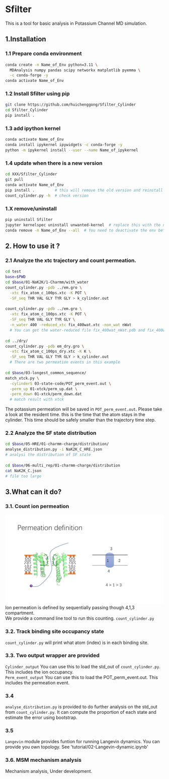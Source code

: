# Sfilter
This is a tool for basic analysis in Potassium Channel MD simulation.

## 1.Installation
### 1.1 Prepare conda environment
```bash
conda create -n Name_of_Env python=3.11 \
  MDAnalysis numpy pandas scipy networkx matplotlib pyemma \
  -c conda-forge -y
conda activate Name_of_Env
```
### 1.2 Install Sfilter using pip
```bash
git clone https://github.com/huichenggong/Sfilter_Cylinder
cd Sfilter_Cylinder
pip install .
```
### 1.3 add ipython kernel
```bash
conda activate Name_of_Env
conda install ipykernel ipywidgets -c conda-forge -y
python -m ipykernel install --user --name Name_of_ipykernel
```
### 1.4 update when there is a new version
```bash
cd XXX/Sfilter_Cylinder
git pull
conda activate Name_of_Env
pip install .         # this will remove the old version and reinstall the new version
count_cylinder.py -h  # check version
```

### 1.X remove/uninstall
```bash
pip uninstall Sfilter
jupyter kernelspec uninstall unwanted-kernel  # replace this with the name of your kernel
conda remove -n Name_of_Env --all  # You need to deactivate the env before this removing
```

## 2. How to use it ?
### 2.1 Analyze the xtc trajectory and count permeation.
```bash
cd test
base=$PWD
cd $base/01-NaK2K/1-Charmm/with_water
count_cylinder.py -pdb ../em.gro \
  -xtc fix_atom_c_100ps.xtc -K POT \
  -SF_seq THR VAL GLY TYR GLY > k_cylinder.out

count_cylinder.py -pdb ../em.gro \
  -xtc fix_atom_c_100ps.xtc -K POT \
  -SF_seq THR VAL GLY TYR GLY \
  -n_water 400 -reduced_xtc fix_400wat.xtc -non_wat nWat
  # You can get the water-reduced file fix_400wat_nWat.pdb and fix_400wat.xtc
  
cd ../dry/
count_cylinder.py -pdb em_dry.gro \
  -xtc fix_atom_c_100ps_dry.xtc -K K \
  -SF_seq THR VAL GLY TYR GLY > k_cylinder.out
  # There are two permeation events in this example

cd $base/03-longest_common_sequence/
match_xtck.py \
  -cylinderS 03-state-code/POT_perm_event.out \
  -perm_up 01-xtck/perm_up.dat \
  -perm_down 01-xtck/perm_down.dat
  # match result with xtck
```
The potassium permeation will be saved in `POT_perm_event.out`. Please take a look at the resident time. 
this is the time that the atom stays in the cylinder. This time should be safely smaller than the trajectory time step. 

### 2.2 Analyze the SF state distribution
```bash
cd $base/05-HRE/01-charmm-charge/distribution/
analyse_distribution.py -i NaK2K_C_HRE.json
# analysi the distribution of SF state

cd $base/06-multi_rep/01-charmm-charge/distribution
cat NaK2K_C.json
# file too large
```

## 3.What can it do?
### 3.1. Count ion permeation  
![permeation](ion-counting.jpg "permeation definition")
Ion permeation is defined by sequentially passing though 4,1,3 compartment.  
We provide a command line tool to run this counting. `count_cylinder.py`    

### 3.2. Track binding site occupancy state
`count_cylinder.py` will print what atom (index) is in each binding site.  

### 3.3. Two output wrapper are provided
`Cylinder_output` You can use this to load the std_out of `count_cylinder.py`. This includes the ion occupancy.  
`Perm_event_output` You can use this to load the POT_perm_event.out. This includes the permeation event.

### 3.4
`analyse_distribution.py` is provided to do further analysis on the std_out from `count_cylinder.py`. It can compute the proportion of each state and estimate the error using bootstrap.

### 3.5
`Langevin` module provides funtion for running Langevin dynamics. You can provide you own topology. See 'tutorial/02-Langevin-dynamic.ipynb'

### 3.6. MSM mechanism analysis
Mechanism analysis, Under development.  
